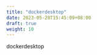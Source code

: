 ```yaml
---
title: "dockerdesktop"
date: 2023-05-28T15:45:09+08:00
draft: true
weight: 10
---
```


dockerdesktop